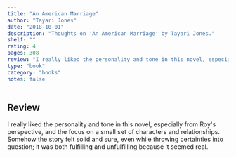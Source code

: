 ```yaml
---
title: "An American Marriage"
author: "Tayari Jones"
date: "2018-10-01"
description: "Thoughts on 'An American Marriage' by Tayari Jones."
shelf: ""
rating: 4
pages: 308
review: "I really liked the personality and tone in this novel, especially from Roy's perspective, and the focus on a small set of characters and relationships. Somehow the story felt solid and sure, even while throwing certainties into question; it was both fulfilling and unfulfilling because it seemed real."
type: "book"
category: "books"
notes: false
---
```


## Review

I really liked the personality and tone in this novel, especially from Roy's perspective, and the focus on a small set of characters and relationships. Somehow the story felt solid and sure, even while throwing certainties into question; it was both fulfilling and unfulfilling because it seemed real.
